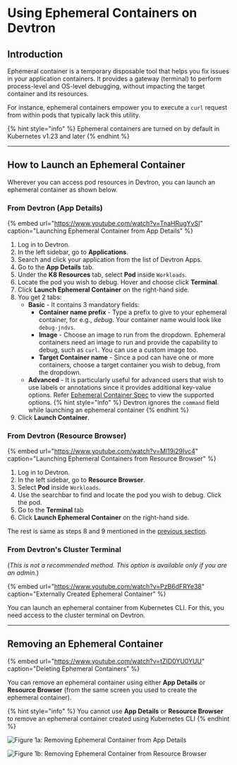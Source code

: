 # Using Ephemeral Containers on Devtron

## Introduction

Ephemeral container is a temporary disposable tool that helps you fix issues in your application containers. It provides a gateway (terminal) to perform process-level and OS-level debugging, without impacting the target container and its resources.

For instance, ephemeral containers empower you to execute a `curl` request from within pods that typically lack this utility.

{% hint style="info" %}
Ephemeral containers are turned on by default in Kubernetes v1.23 and later
{% endhint %}

<hr />

## How to Launch an Ephemeral Container

Wherever you can access pod resources in Devtron, you can launch an ephemeral container as shown below.

### From Devtron (App Details)

{% embed url="https://www.youtube.com/watch?v=TnaHRugYvSI" caption="Launching Ephemeral Container from App Details" %}

1. Log in to Devtron.
2. In the left sidebar, go to **Applications**.
3. Search and click your application from the list of Devtron Apps.
4. Go to the **App Details** tab.
5. Under the **K8 Resources** tab, select **Pod** inside `Workloads`.
6. Locate the pod you wish to debug. Hover and choose click **Terminal**.
7. Click **Launch Ephemeral Container** on the right-hand side.
8. You get 2 tabs:
    * **Basic** - It contains 3 mandatory fields:
        * **Container name prefix** - Type a prefix to give to your ephemeral container, for e.g., *debug*. Your container name would look like `debug-jndvs`.
        * **Image** - Choose an image to run from the dropdown. Ephemeral containers need an image to run and provide the capability to debug, such as `curl`. You can use a custom image too.
        * **Target Container name** - Since a pod can have one or more containers, choose a target container you wish to debug, from the dropdown.
    * **Advanced** - It is particularly useful for advanced users that wish to use labels or annotations since it provides additional key-value options. Refer [Ephemeral Container Spec](https://kubernetes.io/docs/reference/generated/kubernetes-api/v1.28/#ephemeralcontainer-v1-core) to view the supported options.
    {% hint style="info" %}
    Devtron ignores the `command` field while launching an ephemeral container
    {% endhint %}
9. Click **Launch Container**.

### From Devtron (Resource Browser)

{% embed url="https://www.youtube.com/watch?v=Ml19i29Ivc4" caption="Launching Ephemeral Containers from Resource Browser" %}

1. Log in to Devtron.
2. In the left sidebar, go to **Resource Browser**.
3. Select **Pod** inside `Workloads`.
4. Use the searchbar to find and locate the pod you wish to debug. Click the pod.
5. Go to the **Terminal** tab 
6. Click **Launch Ephemeral Container** on the right-hand side.

The rest is same as steps 8 and 9 mentioned in the [previous section](#from-devtron-app-details).

### From Devtron's Cluster Terminal

(*This is not a recommended method. This option is available only if you are an admin.*)

{% embed url="https://www.youtube.com/watch?v=PzB6dFRYe38" caption="Externally Created Ephemeral Container" %}

You can launch an ephemeral container from Kubernetes CLI. For this, you need access to the cluster terminal on Devtron.

<hr />

## Removing an Ephemeral Container

{% embed url="https://www.youtube.com/watch?v=tZID0YU0YUU" caption="Deleting Ephemeral Containers" %}

You can remove an ephemeral container using either **App Details** or **Resource Browser** (from the same screen you used to create the ephemeral container).

{% hint style="info" %}
You cannot use **App Details** or **Resource Browser** to remove an ephemeral container created using Kubernetes CLI
{% endhint %}

![Figure 1a: Removing Ephemeral Container from App Details](https://devtron-public-asset.s3.us-east-2.amazonaws.com/images/debugging-deployment-and-monitoring/delete-ec.jpg)

![Figure 1b: Removing Ephemeral Container from Resource Browser](https://devtron-public-asset.s3.us-east-2.amazonaws.com/images/debugging-deployment-and-monitoring/delete-ec-2.jpg)





